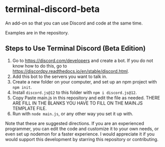 # terminal-discord-beta
An add-on so that you can use Discord and code at the same time. 

Examples are in the repository. 

## Steps to Use Terminal Discord (Beta Edition) 

1. Go to https://discord.com/developers and create a bot. If you do not know how to do this, go to https://discordpy.readthedocs.io/en/stable/discord.html. 
2. Add this bot to the servers you want to talk in. 
3. Create a new folder on your computer, and set up an npm project with `npm init`. 
4. Install `discord.js@12` to this folder with `npm i discord.js@12`. 
5. Copy Paste main.js in this repository and edit the file as needed. THERE ARE FILL IN THE BLANKS YOU HAVE TO FILL ON THE MAIN.JS TEMPLATE FILE. 
6. Run with `node main.js`, or any other way you set it up with. 

Note that these are suggested directions. If you are an experienced programmer, you can edit the code and customize it to your own needs, or even set up nodemon for a faster experience. I would appreciate it if you would support this development by starring this repository or contributing. 
